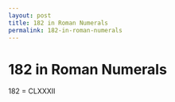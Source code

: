 ```yaml
---
layout: post
title: 182 in Roman Numerals
permalink: 182-in-roman-numerals
---
```


# 182 in Roman Numerals

182 = CLXXXII
